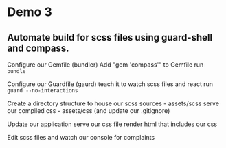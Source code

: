
# Demo 3

## Automate build for scss files using guard-shell and compass.

Configure our Gemfile (bundler)
	Add "gem 'compass'" to Gemfile
	run `bundle`

Configure our Guardfile (gaurd)
	teach it to watch scss files and react
	run `guard --no-interactions`

Create a directory structure to
	house our scss sources - assets/scss
	serve our compiled css - assets/css (and update our .gitignore)

Update our application
	serve our css file
	render html that includes our css

Edit scss files and watch our console for complaints
